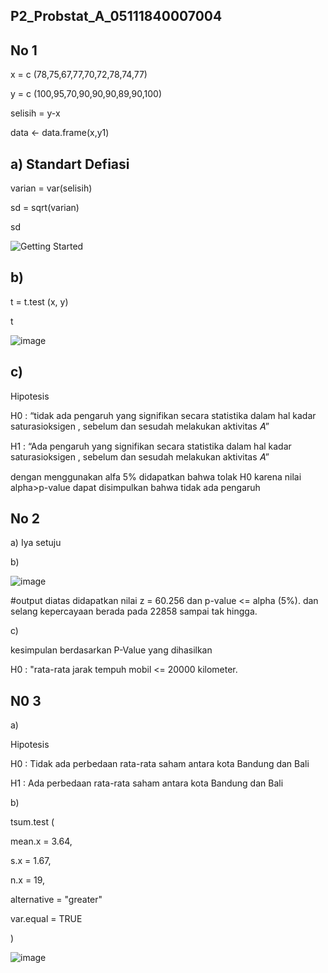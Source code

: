 ## P2_Probstat_A_05111840007004

## No 1

x = c (78,75,67,77,70,72,78,74,77)

y = c (100,95,70,90,90,90,89,90,100)

selisih = y-x

data <- data.frame(x,y1)

## a) Standart Defiasi

varian = var(selisih)

sd = sqrt(varian)

sd

![Getting Started](https://user-images.githubusercontent.com/58022238/170868044-0d8fb33f-dca1-4e4b-801f-dd98095a81e7.png)


## b)

t = t.test (x, y)

t

![image](https://user-images.githubusercontent.com/58022238/170868173-ccbed65c-ed25-45e2-94ad-4d0530860c96.png)


## c)

 Hipotesis
 
H0 : “tidak ada pengaruh yang signifikan secara statistika dalam hal kadar saturasioksigen , sebelum dan sesudah melakukan aktivitas 𝐴”

H1 : “Ada pengaruh yang signifikan secara statistika dalam hal kadar saturasioksigen , sebelum dan sesudah melakukan aktivitas 𝐴”

dengan menggunakan alfa 5% didapatkan bahwa tolak H0 karena nilai alpha>p-value dapat disimpulkan bahwa tidak ada pengaruh 


## No 2

a) Iya setuju

b)

![image](https://user-images.githubusercontent.com/58022238/170868631-b646c4c0-4755-4a29-914d-44c691b60023.png)

#output diatas didapatkan nilai z = 60.256 dan p-value <= alpha (5%). dan selang kepercayaan berada pada 22858 sampai tak hingga.

c)

kesimpulan berdasarkan P-Value yang dihasilkan

H0 : "rata-rata jarak tempuh mobil <= 20000 kilometer.

## N0 3

a) 

Hipotesis 

H0 : Tidak ada perbedaan rata-rata saham antara kota Bandung dan Bali

H1 : Ada perbedaan rata-rata saham antara kota Bandung dan Bali

b)

tsum.test (

  mean.x = 3.64,
  
  s.x = 1.67,
  
  n.x = 19,
  
  alternative = "greater"
  
  var.equal = TRUE
  
  )
  
![image](https://user-images.githubusercontent.com/58022238/170878857-d8899622-1de3-4a56-8157-f438f3f8f75c.png)


